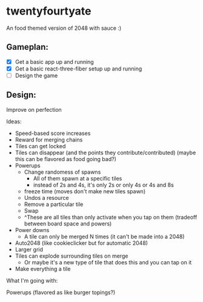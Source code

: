# twentyfourtyate
An food themed version of 2048 with sauce :)

## Gameplan:

 - [x] Get a basic app up and running
 - [x] Get a basic react-three-fiber setup up and running
 - [ ] Design the game

## Design:
Improve on perfection

Ideas:

 - Speed-based score increases
 - Reward for merging chains
 - Tiles can get locked
 - Tiles can disappear (and the points they contribute/contributed) (maybe this can be flavored as food going bad?)
 - Powerups
   - Change randomess of spawns
     - All of them spawn at a specific tiles
     - instead of 2s and 4s, it's only 2s or only 4s or 4s and 8s
   - freeze time (moves don't make new tiles spawn)
   - Undos a resource
   - Remove a particular tile
   - Swap
   - ^These are all tiles than only activate when you tap on them (tradeoff between board space and powers)
 - Power downs
   - A tile can only be merged N times (it can't be made into a 2048)
 - Auto2048 (like cookieclicker but for automatic 2048)
 - Larger grid
 - Tiles can explode surrounding tiles on merge
   - Or maybe it's a new type of tile that does this and you can tap on it
 - Make everything a tile

What I'm going with:

Powerups (flavored as like burger topings?)

